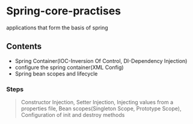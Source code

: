 # Spring-core-practises
applications that form the basis of spring

## Contents
- Spring Container(IOC-Inversion Of Control, DI-Dependency Injection)
- configure the spring container(XML Config)
- Spring bean scopes and lifecycle

### Steps
> Constructor Injection, 
> Setter Injection, 
> Injecting values from a properties file, 
> Bean scopes(Singleton Scope, Prototype Scope), 
> Configuration of init and destroy methods 
